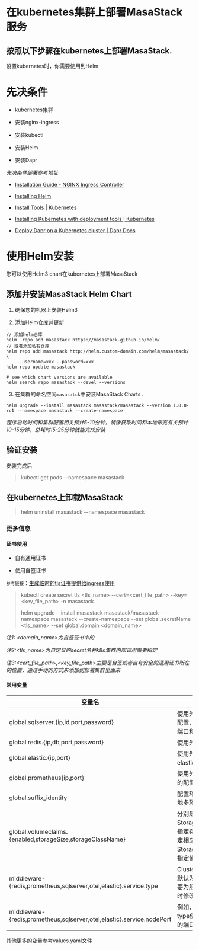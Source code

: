 # 在kubernetes集群上部署MasaStack服务

## 按照以下步骤在kubernetes上部署MasaStack.

设置kubernetes时，你需要使用到Helm

# 先决条件

* kubernetes集群

* 安装nginx-ingress

* 安装kubectl

* 安装Helm

* 安装Dapr

*先决条件部署参考地址*

* [Installation Guide - NGINX Ingress Controller](https://kubernetes.github.io/ingress-nginx/deploy/)

* [Installing Helm](https://helm.sh/zh/docs/intro/install/)

* [Install Tools | Kubernetes](https://kubernetes.io/docs/tasks/tools/)

* [Installing Kubernetes with deployment tools | Kubernetes](https://kubernetes.io/docs/setup/production-environment/tools/)

* [Deploy Dapr on a Kubernetes cluster | Dapr Docs](https://docs.dapr.io/operations/hosting/kubernetes/kubernetes-deploy/)

# 使用Helm安装

您可以使用Helm3 chart在kubernetes上部署MasaStack

## 添加并安装MasaStack Helm Chart

1. 确保您的机器上安装Helm3

2. 添加Helm仓库并更新

```shell
// 添加helm仓库
helm  repo add masastack https://masastack.github.io/helm/
// 或者添加私有仓库
helm repo add masastack http://helm.custom-domain.com/helm/masastack/ \
    --username=xxx --password=xxx
helm repo update masastack 

# see which chart versions are available
helm search repo masastack --devel --versions
```

3. 在集群的命名空间`masasatck`中安装MasaStack Charts .

```shell
helm upgrade --install masastack masastack/masastack --version 1.0.0-rc1 --namespace masastack --create-namespace 
```

*程序启动时间和集群配置相关预计5-10分钟，镜像获取时间和本地带宽有关预计10-15分钟，总耗时15-25分钟就能完成安装*

## 验证安装

安装完成后

> kubectl get pods  --namespace   masastack 

## 在kubernetes上卸载MasaStack

> helm uninstall masastack --namespace  masastack 

### 更多信息

#### 证书使用

* 自有通用证书

* 使用自签证书

`参考链接`：[生成临时的tls证书提供给ingress使用 ](https://masastack.github.io/helm/README_TLS)

> kubectl create secret tls <tls_name> --cert=<cert_file_path> --key=<key_file_path>  -n masastack 
> 
> helm upgrade --install masastack masastack/masastack --namespace  masastack  --create-namespace  --set global.secretName <tls_name> --set global.domain <domain_name>

*注1: <domain_name>为自签证书中的<Common Name>*

*注2:<tls_name>为自定义的secret名称k8s集群内部调用需要指定*

*注3:<cert_file_path>,<key_file_path>主要是自签或者自有安全的通用证书所在的位置，通过手动的方式来添加到部署集群里面来*

#### 常用变量

| 变量名                                                                   | 备注                                                        |
| --------------------------------------------------------------------- | --------------------------------------------------------- |
| global.sqlserver.{ip,id,port,password}                                | 使用外部数据库的时候配置，ip地址，账号，端口和密码                                |
| global.redis.{ip,db,port,password}                                    | 使用外部redis的配置                                              |
| global.elastic.{ip,port}                                              | 使用外部elasticsearch的配置                                      |
| global.prometheus{ip,port}                                            | 使用外部prometheus的配置                                         |
| global.suffix_identity                                                | <env>配置环境变量，针对本地多环境来使用                                    |
| global.volumeclaims.{enabled,storageSize,storageClassName}            | 分别是启动StorageClass存储，指定存储空间大小，指定相应的StorageClass，若无指定使用默认sc |
| middleware-{redis,prometheus,sqlserver,otel,elastic}.service.type     | ClusterIP,NodePort，默认为ClusterIP，主要为服务提供外部方位时修改            |
| middleware-{redis,prometheus,sqlserver,otel,elastic}.service.nodePort | 例如，32200 ；结合type使用，指定需要的端口                                |

其他更多的变量参考values.yaml文件
